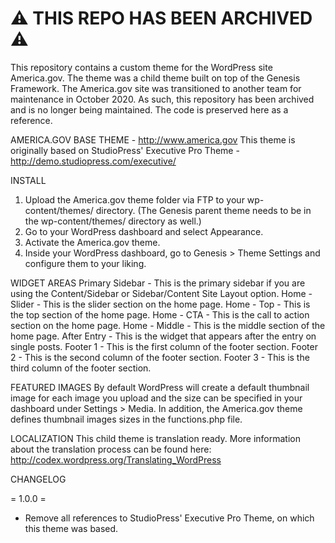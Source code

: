 # :warning: THIS REPO HAS BEEN ARCHIVED :warning:

This repository contains a custom theme for the WordPress site America.gov. The theme was a child theme built on top of the Genesis Framework. The America.gov site was transitioned to another team for maintenance in October 2020. As such, this repository has been archived and is no longer being maintained. The code is preserved here as a reference.

AMERICA.GOV BASE THEME - http://www.america.gov
This theme is originally based on StudioPress' Executive Pro Theme - http://demo.studiopress.com/executive/

INSTALL

1. Upload the America.gov theme folder via FTP to your wp-content/themes/ directory. (The Genesis parent theme needs to be in the wp-content/themes/ directory as well.)
2. Go to your WordPress dashboard and select Appearance.
3. Activate the America.gov theme.
4. Inside your WordPress dashboard, go to Genesis > Theme Settings and configure them to your liking.

WIDGET AREAS
Primary Sidebar - This is the primary sidebar if you are using the Content/Sidebar or Sidebar/Content Site Layout option.
Home - Slider - This is the slider section on the home page.
Home - Top - This is the top section of the home page.
Home - CTA - This is the call to action section on the home page.
Home - Middle - This is the middle section of the home page.
After Entry - This is the widget that appears after the entry on single posts.
Footer 1 - This is the first column of the footer section.
Footer 2 - This is the second column of the footer section.
Footer 3 - This is the third column of the footer section.

FEATURED IMAGES
By default WordPress will create a default thumbnail image for each image you upload and the size can be specified in your dashboard under Settings > Media. In addition, the America.gov theme defines thumbnail images sizes in the functions.php file.

LOCALIZATION
This child theme is translation ready. More information about the translation process can be found here: http://codex.wordpress.org/Translating_WordPress

CHANGELOG

= 1.0.0 =

- Remove all references to StudioPress' Executive Pro Theme, on which this theme was based.

